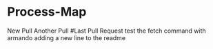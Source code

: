 # Process-Map
New  Pull
Another Pull
#Last Pull Request
test the fetch command with armando
adding a new line to the readme